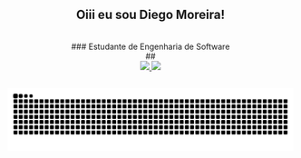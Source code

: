 <div align="center"> 
  
  ## Oiii eu sou Diego Moreira!
  <br>
  ### Estudante de Engenharia de Software
  <br>
  ##
  <div align="center">
    <a href="https://github.com/dmsdiegomoreira">
    <img height="180em" src="https://github-readme-stats.vercel.app/api?username=dmsdiegomoreira&show_icons=true&theme=algolia&include_all_commits=true&count_private=true"/>
    <img height="180em" src="https://github-readme-stats.vercel.app/api/top-langs/?username=rafaballerini&layout=compact&langs_count=7&theme=algolia"/>
  </div>
</div>
  
##
![Snake animation](https://github.com/dmsdiegomoreira/dmsdiegomoreira/blob/output/github-contribution-grid-snake.svg)
